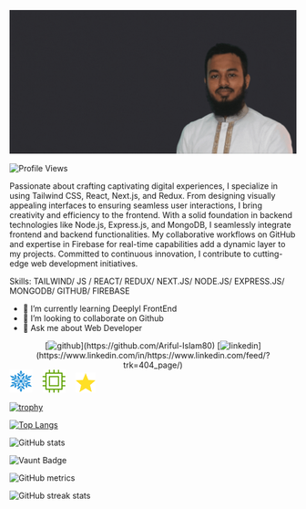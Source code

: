 ![](https://github.com/Ariful-Islam80/New-project/blob/main/image/Black%20White%20Modern%20Simple%20New%20Arrival%20Sport%20Shoes%20Banner.gif?raw=true)

<div align="left">
  <img src="https://komarev.com/ghpvc/?username=Ariful-Islam80&label=Profile%20views&color=0e75b6&style=flat" alt="Profile Views" />
</div>

Passionate about crafting captivating digital experiences, I specialize in using Tailwind CSS, React, Next.js, and Redux. From designing visually appealing interfaces to ensuring seamless user interactions, I bring creativity and efficiency to the frontend.
With a solid foundation in backend technologies like Node.js, Express.js, and MongoDB, I seamlessly integrate frontend and backend functionalities. My collaborative workflows on GitHub and expertise in Firebase for real-time capabilities add a dynamic layer to my projects. Committed to continuous innovation, I contribute to cutting-edge web development initiatives.

Skills: TAILWIND/  JS / REACT/  REDUX/ NEXT.JS/ NODE.JS/ EXPRESS.JS/ MONGODB/ GITHUB/ FIREBASE

- 🌱 I’m currently learning Deeplyl FrontEnd 
- 👯 I’m looking to collaborate on Github 
- 💬 Ask me about Web Developer 

<div align="center"> 
[<img src='https://cdn.jsdelivr.net/npm/simple-icons@3.0.1/icons/github.svg' alt='github' height='40'>](https://github.com/Ariful-Islam80)  
[<img src='https://cdn.jsdelivr.net/npm/simple-icons@3.0.1/icons/linkedin.svg' alt='linkedin' height='40'>](https://www.linkedin.com/in/https://www.linkedin.com/feed/?trk=404_page/)  
</div>
<a href='https://archiveprogram.github.com/'><img src='https://raw.githubusercontent.com/acervenky/animated-github-badges/master/assets/acbadge.gif' width='40' height='40'></a> 
<a href='https://docs.github.com/en/developers'><img src='https://raw.githubusercontent.com/acervenky/animated-github-badges/master/assets/devbadge.gif' width='40' height='40'></a> 
<a href='https://stars.github.com/'><img src='https://raw.githubusercontent.com/acervenky/animated-github-badges/master/assets/starbadge.gif' width='35' height='35'></a> 

[![trophy](https://github-profile-trophy.vercel.app/?username=Ariful-Islam80)](https://github.com/ryo-ma/github-profile-trophy)

[![Top Langs](https://github-readme-stats.vercel.app/api/top-langs/?username=Ariful-Islam80)](https://github.com/anuraghazra/github-readme-stats)

![GitHub stats](https://github-readme-stats.vercel.app/api?username=Ariful-Islam80&show_icons=true)  

![Vaunt Badge](https://api.vaunt.dev/v1/github/entities/Ariful-Islam80/contributions?format=svg&private=false)  

![GitHub metrics](https://github.com/Ariful-Islam80/Ariful-Islam80/blob/main/github-metrics.svg)


![GitHub streak stats](https://streak-stats.demolab.com/?user=Ariful-Islam80)

